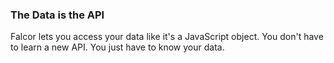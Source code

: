 ### The Data is the API

Falcor lets you access your data like it's a JavaScript object. You don't have to learn a new API. You just have to know your data.
